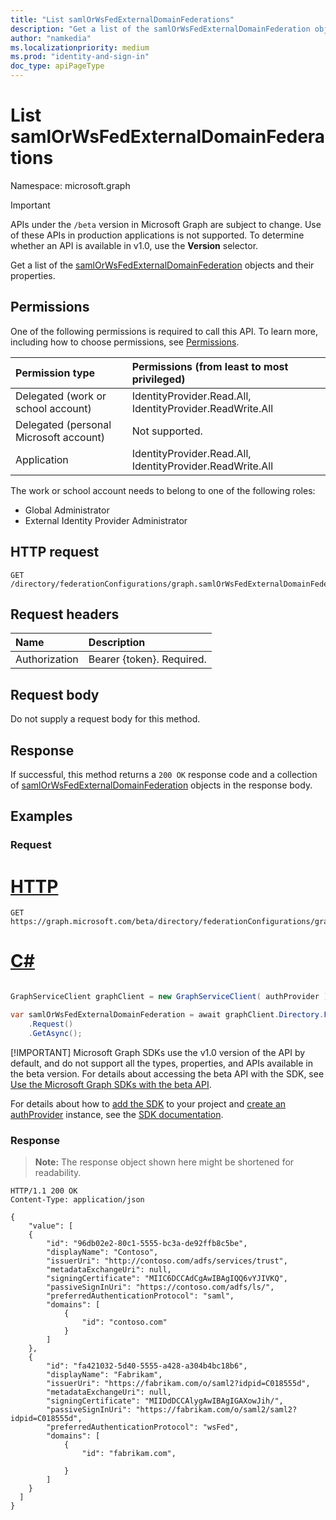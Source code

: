 ```yaml
---
title: "List samlOrWsFedExternalDomainFederations"
description: "Get a list of the samlOrWsFedExternalDomainFederation objects and their properties."
author: "namkedia"
ms.localizationpriority: medium
ms.prod: "identity-and-sign-in"
doc_type: apiPageType
---
```


# List samlOrWsFedExternalDomainFederations
Namespace: microsoft.graph

> [!IMPORTANT]
> APIs under the `/beta` version in Microsoft Graph are subject to change. Use of these APIs in production applications is not supported. To determine whether an API is available in v1.0, use the **Version** selector.

Get a list of the [samlOrWsFedExternalDomainFederation](../resources/samlorwsfedexternaldomainfederation.md) objects and their properties.

## Permissions

One of the following permissions is required to call this API. To learn more, including how to choose permissions, see [Permissions](/graph/permissions-reference).

|Permission type      | Permissions (from least to most privileged)              |
|:--------------------|:---------------------------------------------------------|
|Delegated (work or school account)|IdentityProvider.Read.All, IdentityProvider.ReadWrite.All|
|Delegated (personal Microsoft account)| Not supported.|
|Application|IdentityProvider.Read.All, IdentityProvider.ReadWrite.All|

The work or school account needs to belong to one of the following roles:

* Global Administrator
* External Identity Provider Administrator

## HTTP request

<!-- {
  "blockType": "ignored"
}
-->

``` http
GET /directory/federationConfigurations/graph.samlOrWsFedExternalDomainFederation
```

## Request headers

|Name|Description|
|:---|:---|
|Authorization|Bearer {token}. Required.|

## Request body

Do not supply a request body for this method.

## Response

If successful, this method returns a `200 OK` response code and a collection of [samlOrWsFedExternalDomainFederation](../resources/samlorwsfedexternaldomainfederation.md) objects in the response body.

## Examples

### Request


# [HTTP](#tab/http)
<!-- {
  "blockType": "request",
  "name": "list_samlorwsfedexternaldomainfederation"
}
-->

``` http
GET https://graph.microsoft.com/beta/directory/federationConfigurations/graph.samlOrWsFedExternalDomainFederation
```

# [C#](#tab/csharp)

```csharp

GraphServiceClient graphClient = new GraphServiceClient( authProvider );

var samlOrWsFedExternalDomainFederation = await graphClient.Directory.FederationConfigurations
	.Request()
	.GetAsync();

```


 [!IMPORTANT]
 Microsoft Graph SDKs use the v1.0 version of the API by default, and do not support all the types, properties, and APIs available in the beta version. For details about accessing the beta API with the SDK, see [Use the Microsoft Graph SDKs with the beta API](/graph/sdks/use-beta).

 For details about how to [add the SDK](/graph/sdks/sdk-installation) to your project and [create an authProvider](/graph/sdks/choose-authentication-providers) instance, see the [SDK documentation](/graph/sdks/sdks-overview).

### Response

>**Note:** The response object shown here might be shortened for readability.
<!-- {
  "blockType": "response",
  "truncated": true,
  "@odata.type": "Collection(microsoft.graph.samlOrWsFedExternalDomainFederation)"
}
-->

``` http
HTTP/1.1 200 OK
Content-Type: application/json

{
    "value": [
    {
        "id": "96db02e2-80c1-5555-bc3a-de92ffb8c5be",
        "displayName": "Contoso",
        "issuerUri": "http://contoso.com/adfs/services/trust",
        "metadataExchangeUri": null,
        "signingCertificate": "MIIC6DCCAdCgAwIBAgIQQ6vYJIVKQ",
        "passiveSignInUri": "https://contoso.com/adfs/ls/",
        "preferredAuthenticationProtocol": "saml",
        "domains": [
            {
                "id": "contoso.com"
            }
        ]
    },
    {
        "id": "fa421032-5d40-5555-a428-a304b4bc18b6",
        "displayName": "Fabrikam",
        "issuerUri": "https://fabrikam.com/o/saml2?idpid=C018555d",
        "metadataExchangeUri": null,
        "signingCertificate": "MIIDdDCCAlygAwIBAgIGAXowJih/",
        "passiveSignInUri": "https://fabrikam.com/o/saml2/saml2?idpid=C018555d",
        "preferredAuthenticationProtocol": "wsFed",
        "domains": [
            {
                "id": "fabrikam.com",

            }
        ]
    }
  ]
}
```
